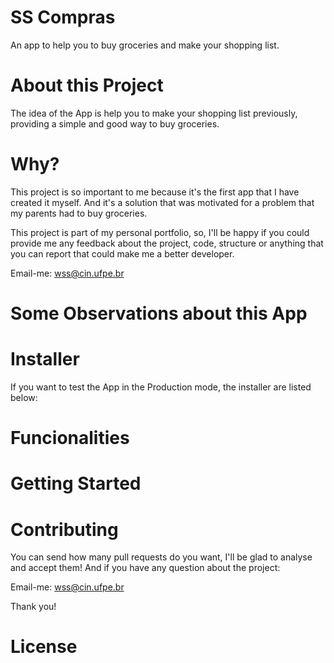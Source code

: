 # SS Compras

An app to help you to buy groceries and make your shopping list.

<!-- Prints das telas do App -->


# About this Project
The idea of the App is help you to make your shopping list previously, providing a simple and good way to buy groceries.

# Why?
This project is so important to me because it's the first app that I have created it myself. And it's a solution that was motivated for a problem that my parents had to buy groceries.

This project is part of my personal portfolio, so, I'll be happy if you could provide me any feedback about the project, code, structure or anything that you can report that could make me a better developer.

Email-me: wss@cin.ufpe.br
# Some Observations about this App

# Installer
If you want to test the App in the Production mode, the installer are listed below:

# Funcionalities

# Getting Started

# Contributing
You can send how many pull requests do you want, I'll be glad to analyse and accept them! And if you have any question about the project:

Email-me: wss@cin.ufpe.br

Thank you!
# License

